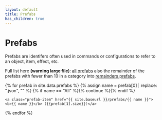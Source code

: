 ```yaml
---
layout: default
title: Prefabs
has_children: true
---
```


# Prefabs

Prefabs are identifers often used in commands or configurations to refer to an object, item, effect, etc.


Full list here **(warning large file)**: [all prefabs](./All) also the remainder of the prefabs with fewer than 10 in a category into [remainders prefabs](./Remainders).

<div class="prefab-list">
  {% for prefab in site.data.prefabs %}
    {% assign name = prefab[0] | replace: ".json", "" %}
    {% if name == "All" %}{% continue %}{% endif %}
    
    <a class="prefab-item" href="{{ site.baseurl }}/prefabs/{{ name }}"><b>{{ name }}</b> ({{prefab[1].size}})</a>

  {% endfor %}
</div>
